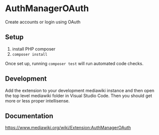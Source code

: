 # AuthManagerOAuth

Create accounts or login using OAuth

## Setup

1. install PHP composer
4. `composer install`

Once set up, running `composer test` will run automated code checks.

## Development

Add the extension to your development mediawiki instance and then open the top level mediawiki folder in Visual Studio Code. Then you should get more or less proper intellisense.

## Documentation

https://www.mediawiki.org/wiki/Extension:AuthManagerOAuth
